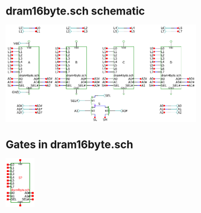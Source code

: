 # dram16byte.sch schematic
![dram16byte.sch](dram16byte.png)
# Gates in dram16byte.sch
[ ![dram4byte.sym](../sym/dram4byte.png) ](dram4byte.html)
